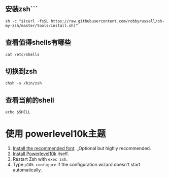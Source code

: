 ## 安装zsh```

```
sh -c "$(curl -fsSL https://raw.githubusercontent.com/robbyrussell/oh-my-zsh/master/tools/install.sh)"
```

## 查看值得shells有哪些

```
cat /etc/shells
```


## 切换到zsh

```
chsh -s /bin/zsh
```


## 查看当前的shell

```
echo $SHELL
```

# 使用 powerlevel10k主题
1.  [Install the recommended font](https://github.com/romkatv/powerlevel10k#meslo-nerd-font-patched-for-powerlevel10k). _Optional but highly recommended.
3.  [Install Powerlevel10k](https://github.com/romkatv/powerlevel10k#installation) itself.
4.  Restart Zsh with `exec zsh`.
5.  Type `p10k configure` if the configuration wizard doesn't start automatically.

